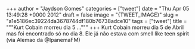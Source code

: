 
+++
author = "Jaydson Gomes"
categories = ["tweet"]
date = "Thu Apr 05 13:49:28 +0000 2012"
draft = false
image = "{TWEET_IMAGE}"
slug = "a1e5186ec39224da3678744df180b76738adce10"
tags = ["tweet"]
title = """Kurt Cobain morreu dia 5 ..."""
+++
Kurt Cobain morreu dia 5 de Abril mas foi encontrado só no dia 8. Ele já não estava com smell like teen spirit (via Alemao da @IpanemaFM)
